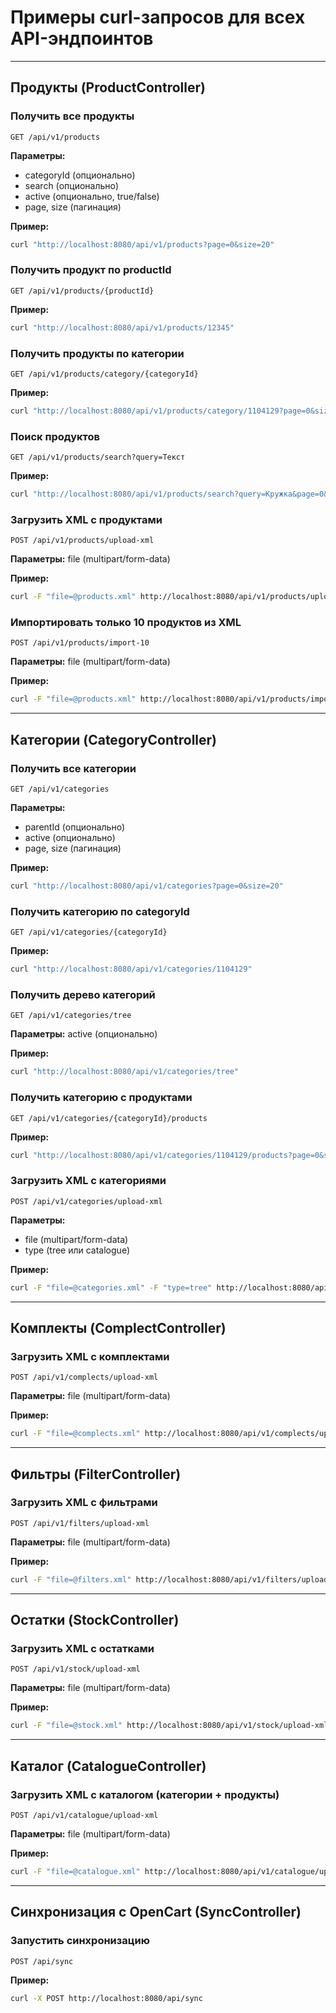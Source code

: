 # Примеры curl-запросов для всех API-эндпоинтов

---

## Продукты (ProductController)

### Получить все продукты
```
GET /api/v1/products
```
**Параметры:**
- categoryId (опционально)
- search (опционально)
- active (опционально, true/false)
- page, size (пагинация)

**Пример:**
```sh
curl "http://localhost:8080/api/v1/products?page=0&size=20"
```

### Получить продукт по productId
```
GET /api/v1/products/{productId}
```
**Пример:**
```sh
curl "http://localhost:8080/api/v1/products/12345"
```

### Получить продукты по категории
```
GET /api/v1/products/category/{categoryId}
```
**Пример:**
```sh
curl "http://localhost:8080/api/v1/products/category/1104129?page=0&size=20"
```

### Поиск продуктов
```
GET /api/v1/products/search?query=Текст
```
**Пример:**
```sh
curl "http://localhost:8080/api/v1/products/search?query=Кружка&page=0&size=20"
```

### Загрузить XML с продуктами
```
POST /api/v1/products/upload-xml
```
**Параметры:** file (multipart/form-data)

**Пример:**
```sh
curl -F "file=@products.xml" http://localhost:8080/api/v1/products/upload-xml
```

### Импортировать только 10 продуктов из XML
```
POST /api/v1/products/import-10
```
**Параметры:** file (multipart/form-data)

**Пример:**
```sh
curl -F "file=@products.xml" http://localhost:8080/api/v1/products/import-10
```

---

## Категории (CategoryController)

### Получить все категории
```
GET /api/v1/categories
```
**Параметры:**
- parentId (опционально)
- active (опционально)
- page, size (пагинация)

**Пример:**
```sh
curl "http://localhost:8080/api/v1/categories?page=0&size=20"
```

### Получить категорию по categoryId
```
GET /api/v1/categories/{categoryId}
```
**Пример:**
```sh
curl "http://localhost:8080/api/v1/categories/1104129"
```

### Получить дерево категорий
```
GET /api/v1/categories/tree
```
**Параметры:** active (опционально)

**Пример:**
```sh
curl "http://localhost:8080/api/v1/categories/tree"
```

### Получить категорию с продуктами
```
GET /api/v1/categories/{categoryId}/products
```
**Пример:**
```sh
curl "http://localhost:8080/api/v1/categories/1104129/products?page=0&size=20"
```

### Загрузить XML с категориями
```
POST /api/v1/categories/upload-xml
```
**Параметры:**
- file (multipart/form-data)
- type (tree или catalogue)

**Пример:**
```sh
curl -F "file=@categories.xml" -F "type=tree" http://localhost:8080/api/v1/categories/upload-xml
```

---

## Комплекты (ComplectController)

### Загрузить XML с комплектами
```
POST /api/v1/complects/upload-xml
```
**Параметры:** file (multipart/form-data)

**Пример:**
```sh
curl -F "file=@complects.xml" http://localhost:8080/api/v1/complects/upload-xml
```

---

## Фильтры (FilterController)

### Загрузить XML с фильтрами
```
POST /api/v1/filters/upload-xml
```
**Параметры:** file (multipart/form-data)

**Пример:**
```sh
curl -F "file=@filters.xml" http://localhost:8080/api/v1/filters/upload-xml
```

---

## Остатки (StockController)

### Загрузить XML с остатками
```
POST /api/v1/stock/upload-xml
```
**Параметры:** file (multipart/form-data)

**Пример:**
```sh
curl -F "file=@stock.xml" http://localhost:8080/api/v1/stock/upload-xml
```

---

## Каталог (CatalogueController)

### Загрузить XML с каталогом (категории + продукты)
```
POST /api/v1/catalogue/upload-xml
```
**Параметры:** file (multipart/form-data)

**Пример:**
```sh
curl -F "file=@catalogue.xml" http://localhost:8080/api/v1/catalogue/upload-xml
```

---

## Синхронизация с OpenCart (SyncController)

### Запустить синхронизацию
```
POST /api/sync
```
**Пример:**
```sh
curl -X POST http://localhost:8080/api/sync
``` 